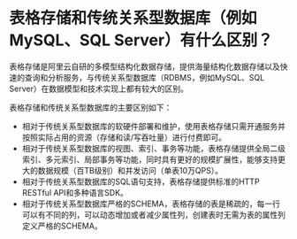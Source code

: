 # 表格存储和传统关系型数据库（例如MySQL、SQL Server）有什么区别？

表格存储是阿里云自研的多模型结构化数据存储，提供海量结构化数据存储以及快速的查询和分析服务，与传统关系型数据库（RDBMS，例如MySQL、SQL Server）在数据模型和技术实现上都有较大的区别。

表格存储和传统关系型数据库的主要区别如下：

-   相对于传统关系型数据库的软硬件部署和维护，使用表格存储只需开通服务并按照实际占用的资源（存储和读/写吞吐量）进行付费即可。
-   相对于传统关系型数据库的视图、索引、事务等功能，表格存储提供全局二级索引、多元索引、局部事务等功能，同时具有更好的规模扩展性，能够支持更大的数据规模（百TB级别）和并发访问（单表10万QPS）。
-   相对于传统关系型数据库的SQL语句支持，表格存储提供标准的HTTP RESTful API和多种语言SDK。
-   相对于传统关系型数据库严格的SCHEMA，表格存储的表是稀疏的，每一行可以有不同的列，可以动态增加或者减少属性列，创建表时无需为表的属性列定义严格的SCHEMA。

